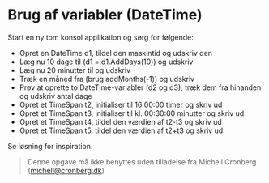 ﻿# Brug af variabler (DateTime)

Start en ny tom konsol applikation og sørg for følgende:

* Opret en DateTime d1, tildel den maskintid og udskriv den
* Læg nu 10 dage til (d1 = d1.AddDays(10)) og udskriv 
* Læg nu 20 minutter til og udskriv 
* Træk en måned fra (brug addMonths(-1)) og udskriv
* Prøv at oprette to DateTime-variabler (d2 og d3), træk dem fra hinanden og udskriv antal dage
* Opret et TimeSpan t2, initialiser til 16:00:00 timer og skriv ud
* Opret et TimeSpan t3, initialiser til kl. 00:30:00 minutter og skriv ud
* Opret et TimeSpan t4, tildel den værdien af t2-t3 og skriv ud
* Opret et TimeSpan t5, tildel den værdien af t2+t3 og skriv ud

Se løsning for inspiration.


<!-- footerstart -->
> Denne opgave må ikke benyttes uden tilladelse fra Michell Cronberg (michell@cronberg.dk)
<!-- footerslut -->